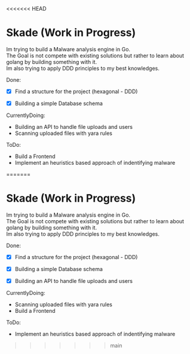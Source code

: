 <<<<<<< HEAD
# Skade (Work in Progress) 

Im trying to build a Malware analysis engine in Go.  
The Goal is not compete with existing solutions but rather to learn about golang by building something with it.  
Im also trying to apply DDD principles to my best knowledges.

Done:
- [x] Find a structure for the project (hexagonal - DDD)
- [x] Building a simple Database schema


CurrentlyDoing:
- Building an API to handle file uploads and users
- Scanning uploaded files with yara rules


ToDo:
- Build a Frontend
- Implement an heuristics based approach of indentifying malware

=======
# Skade (Work in Progress) 

Im trying to build a Malware analysis engine in Go.  
The Goal is not compete with existing solutions but rather to learn about golang by building something with it.  
Im also trying to apply DDD principles to my best knowledges.

Done:
- [x] Find a structure for the project (hexagonal - DDD)
- [x] Building a simple Database schema
- [x] Building an API to handle file uploads and users


CurrentlyDoing:
- Scanning uploaded files with yara rules
- Build a Frontend


ToDo:
- Implement an heuristics based approach of indentifying malware

>>>>>>> main

